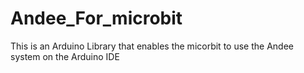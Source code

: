 # Andee_For_microbit
This is an Arduino Library that enables the micorbit to use the Andee system on the Arduino IDE
